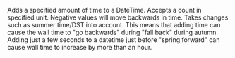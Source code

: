 Adds a specified amount of time to a DateTime.
Accepts a count in specified unit. Negative values will move backwards in time.
Takes changes such as summer time/DST into account.
This means that adding time can cause the wall time to "go backwards" during "fall back" during autumn.
Adding just a few seconds to a datetime just before "spring forward" can cause wall time to increase by more than an hour.
